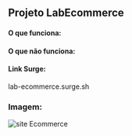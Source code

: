 ## Projeto LabEcommerce

#### O que funciona:

#### O que não funciona:

#### Link Surge:
lab-ecommerce.surge.sh

### Imagem:
![site Ecommerce](https://user-images.githubusercontent.com/98241441/161344192-86b89a1c-0bb1-46ab-9f33-42cf0b394faa.png)
